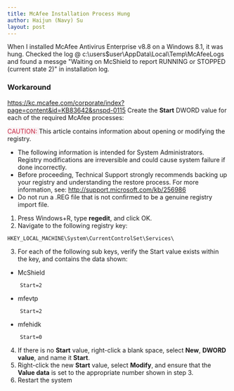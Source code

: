 ```yaml
---
title: McAfee Installation Process Hung
author: Haijun (Navy) Su
layout: post
---
```

When I installed McAfee Antivirus Enterprise v8.8 on a Windows 8.1, it was hung. Checked the log @ c:\users\$user\AppData\Local\Temp\McAfeeLogs and found a messge "Waiting on McShield to report RUNNING or STOPPED (current state 2)" in installation log. 

### Workaround
<https://kc.mcafee.com/corporate/index?page=content&id=KB83642&snspd-0115>
Create the **Start** DWORD value for each of the required McAfee processes:

<font style="color: #C72541; background: #F9F2F4;">CAUTION: </font>This article contains information about opening or modifying the registry.
* The following information is intended for System Administrators. Registry modifications are irreversible and could cause system failure if done incorrectly.
* Before proceeding, Technical Support strongly recommends backing up your registry and understanding the restore process. For more information, see: <http://support.microsoft.com/kb/256986>
* Do not run a .REG file that is not confirmed to be a genuine registry import file.

1. Press Windows+R, type **regedit**, and click OK.
2. Navigate to the following registry key:
  ~~~
  HKEY_LOCAL_MACHINE\System\CurrentControlSet\Services\
  ~~~
3. For each of the following sub keys, verify the Start value exists within the key, and contains the data shown:
  * McShield
  ~~~
      Start=2
  ~~~
  * mfevtp
  ~~~
      Start=2
  ~~~
  * mfehidk
  ~~~
      Start=0
  ~~~
4. If there is no **Start** value, right-click a blank space, select **New**, **DWORD value**, and name it **Start**.
5. Right-click the new **Start** value, select **Modify**, and ensure that the **Value data** is set to the appropriate number shown in step 3.
6. Restart the system
